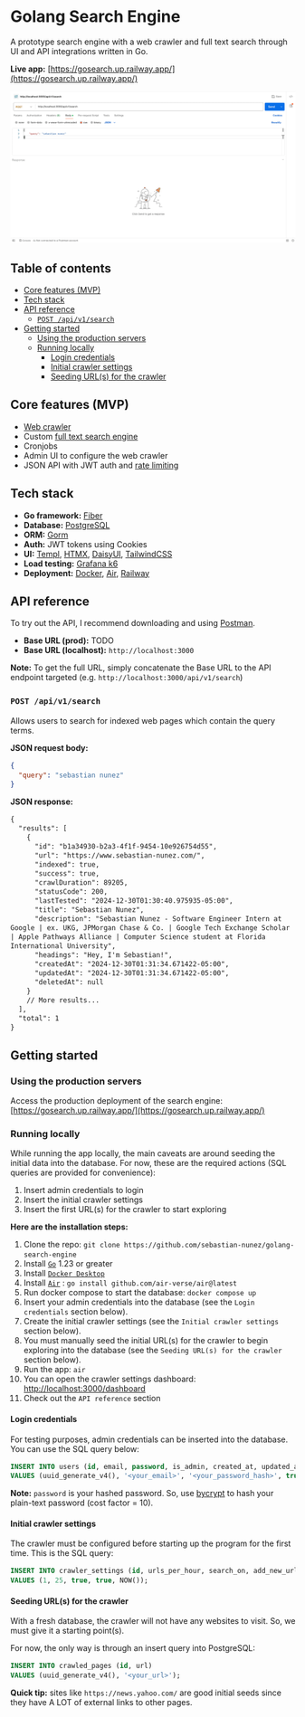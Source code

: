 # Golang Search Engine <!-- omit in toc -->

A prototype search engine with a web crawler and full text search through UI and API integrations written in Go.

**Live app:** [https://gosearch.up.railway.app/](https://gosearch.up.railway.app/)

![search demo 1](./docs/images/search_demo_1.gif)

## Table of contents <!-- omit in toc -->

- [Core features (MVP)](#core-features-mvp)
- [Tech stack](#tech-stack)
- [API reference](#api-reference)
  - [`POST /api/v1/search`](#post-apiv1search)
- [Getting started](#getting-started)
  - [Using the production servers](#using-the-production-servers)
  - [Running locally](#running-locally)
    - [Login credentials](#login-credentials)
    - [Initial crawler settings](#initial-crawler-settings)
    - [Seeding URL(s) for the crawler](#seeding-urls-for-the-crawler)

## Core features (MVP)

- [Web crawler](https://en.wikipedia.org/wiki/Web_crawler)
- Custom [full text search engine](https://www.mongodb.com/resources/basics/full-text-search)
- Cronjobs
- Admin UI to configure the web crawler
- JSON API with JWT auth and [rate limiting](https://www.cloudflare.com/learning/bots/what-is-rate-limiting/#:~:text=Rate%20limiting%20is%20a%20strategy,kinds%20of%20malicious%20bot%20activity.)

## Tech stack

- **Go framework:** [Fiber](https://gofiber.io/)
- **Database:** [PostgreSQL](https://www.postgresql.org/)
- **ORM:** [Gorm](https://gorm.io/)
- **Auth:** JWT tokens using Cookies
- **UI:** [Templ](https://templ.guide/), [HTMX](https://htmx.org/), [DaisyUI](https://daisyui.com/), [TailwindCSS](https://tailwindcss.com/)
- **Load testing:** [Grafana k6](https://grafana.com/docs/k6/latest/)
- **Deployment:** [Docker](https://www.docker.com/), [Air](https://github.com/air-verse/air), [Railway](https://railway.com/)

## API reference

To try out the API, I recommend downloading and using [Postman](https://www.postman.com/downloads/).

- **Base URL (prod):** TODO
- **Base URL (localhost):** `http://localhost:3000`

**Note:** To get the full URL, simply concatenate the Base URL to the API endpoint targeted (e.g. `http://localhost:3000/api/v1/search`)

### `POST /api/v1/search`

Allows users to search for indexed web pages which contain the query terms.

**JSON request body:**

```json
{
  "query": "sebastian nunez"
}
```

**JSON response:**

```jsonc
{
  "results": [
    {
      "id": "b1a34930-b2a3-4f1f-9454-10e926754d55",
      "url": "https://www.sebastian-nunez.com/",
      "indexed": true,
      "success": true,
      "crawlDuration": 89205,
      "statusCode": 200,
      "lastTested": "2024-12-30T01:30:40.975935-05:00",
      "title": "Sebastian Nunez",
      "description": "Sebastian Nunez - Software Engineer Intern at Google | ex. UKG, JPMorgan Chase & Co. | Google Tech Exchange Scholar | Apple Pathways Alliance | Computer Science student at Florida International University",
      "headings": "Hey, I'm Sebastian!",
      "createdAt": "2024-12-30T01:31:34.671422-05:00",
      "updatedAt": "2024-12-30T01:31:34.671422-05:00",
      "deletedAt": null
    }
    // More results...
  ],
  "total": 1
}
```

## Getting started

### Using the production servers

Access the production deployment of the search engine: [https://gosearch.up.railway.app/](https://gosearch.up.railway.app/)

### Running locally

While running the app locally, the main caveats are around seeding the initial data into the database. For now, these are the required actions (SQL queries are provided for convenience):

1. Insert admin credentials to login
2. Insert the initial crawler settings
3. Insert the first URL(s) for the crawler to start exploring

**Here are the installation steps:**

1. Clone the repo: `git clone https://github.com/sebastian-nunez/golang-search-engine`
2. Install [`Go`](https://go.dev/doc/install) 1.23 or greater
3. Install [`Docker Desktop`](https://docs.docker.com/compose/install/)
4. Install [`Air`](https://github.com/air-verse/air) : `go install github.com/air-verse/air@latest`
5. Run docker compose to start the database: `docker compose up`
6. Insert your admin credentials into the database (see the `Login credentials` section below).
7. Create the initial crawler settings (see the `Initial crawler settings` section below).
8. You must manually seed the initial URL(s) for the crawler to begin exploring into the database (see the `Seeding URL(s) for the crawler` section below).
9. Run the app: `air`
10. You can open the crawler settings dashboard: [http://localhost:3000/dashboard](http://localhost:3000/dashboard)
11. Check out the `API reference` section

#### Login credentials

For testing purposes, admin credentials can be inserted into the database. You can use the SQL query below:

```sql
INSERT INTO users (id, email, password, is_admin, created_at, updated_at)
VALUES (uuid_generate_v4(), '<your_email>', '<your_password_hash>', true, NOW(), NOW());
```

**Note:** `password` is your hashed password. So, use [bycrypt](https://bcrypt.online/) to hash your plain-text password (cost factor = 10).

#### Initial crawler settings

The crawler must be configured before starting up the program for the first time. This is the SQL query:

```sql
INSERT INTO crawler_settings (id, urls_per_hour, search_on, add_new_urls, updated_at)
VALUES (1, 25, true, true, NOW());
```

#### Seeding URL(s) for the crawler

With a fresh database, the crawler will not have any websites to visit. So, we must give it a starting point(s).

For now, the only way is through an insert query into PostgreSQL:

```sql
INSERT INTO crawled_pages (id, url)
VALUES (uuid_generate_v4(), '<your_url>');
```

**Quick tip:** sites like `https://news.yahoo.com/` are good initial seeds since they have A LOT of external links to other pages.
